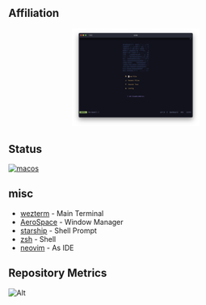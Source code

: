 

## Affiliation

<p align="center">
  <img  width="50%" src="./pic.png" />
</p>

## Status

[![macos](https://github.com/kiwamizamurai/dotfiles/actions/workflows/macos.yml/badge.svg)](https://github.com/kiwamizamurai/dotfiles/actions/workflows/macos.yml)

## misc

* [wezterm](https://github.com/wez/wezterm) - Main Terminal
* [AeroSpace](https://github.com/nikitabobko/AeroSpace) - Window Manager
* [starship](https://starship.rs/) - Shell Prompt
* [zsh](https://www.zsh.org/) - Shell
* [neovim](https://neovim.io/) - As IDE

## Repository Metrics
![Alt](https://repobeats.axiom.co/api/embed/58623918fbc323ae6ced987e218c83fede9f243a.svg "Repobeats analytics image")
